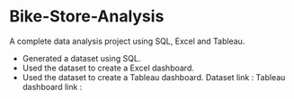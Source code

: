 # Bike-Store-Analysis
A complete data analysis project using SQL, Excel and Tableau. 
- Generated a dataset using SQL.
- Used the dataset to create a Excel dashboard.
- Used the dataset to create a Tableau dashboard.
Dataset link :
Tableau dashboard link : 
